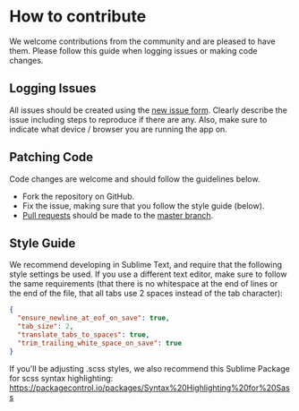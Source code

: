 # How to contribute

We welcome contributions from the community and are pleased to have them.  Please follow this guide when logging issues or making code changes.

## Logging Issues

All issues should be created using the [new issue form](https://github.com/Fabricate-IO/expedition-cards/issues/new).  Clearly describe the issue including steps to reproduce if there are any.  Also, make sure to indicate what device / browser you are running the app on.

## Patching Code

Code changes are welcome and should follow the guidelines below.

* Fork the repository on GitHub.
* Fix the issue, making sure that you follow the style guide (below).
* [Pull requests](http://help.github.com/send-pull-requests/) should be made to the [master branch](https://github.com/Fabricate-IO/expedition-cards/tree/master).

## Style Guide

We recommend developing in Sublime Text, and require that the following style settings be used. If you use a different text editor, make sure to follow the same requirements (that there is no whitespace at the end of lines or the end of the file, that all tabs use 2 spaces instead of the tab character):

```json
{
  "ensure_newline_at_eof_on_save": true,
  "tab_size": 2,
  "translate_tabs_to_spaces": true,
  "trim_trailing_white_space_on_save": true
}
```

If you'll be adjusting .scss styles, we also recommend this Sublime Package for scss syntax highlighting: https://packagecontrol.io/packages/Syntax%20Highlighting%20for%20Sass
